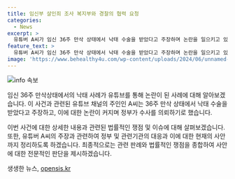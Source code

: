 ```yaml
---
title: 임신부 살인죄 조사 복지부와 경찰의 협력 요청
categories:
  - News
excerpt: >
  유튜버 A씨가 임신 36주 만삭 상태에서 낙태 수술을 받았다고 주장하며 논란을 일으키고 있습니다. 해당 영상은 삭제됐지만, 이에 대한 정부의 조치가 이뤄지고 있습니다. 복지부는 A씨와 의사에 대해 살인 혐의로 수사를 의뢰했고, 대법원의 윤모씨 사건 판례를 참조하여 수사를 진행할 예정입니다. 논란의 여지가 많은 상황에서 정부와 경찰이 직접 나서 수사를 진행할 예정이며, 사람들의 이목이 집중되고 있는 상황입니다.
feature_text: >
  유튜버 A씨가 임신 36주 만삭 상태에서 낙태 수술을 받았다고 주장하며 논란을 일으키고 있습니다. 해당 영상은 삭제됐지만, 이에 대한 정부의 조치가 이뤄지고 있습니다. 복지부는 A씨와 의사에 대해 살인 혐의로 수사를 의뢰했고, 대법원의 윤모씨 사건 판례를 참조하여 수사를 진행할 예정입니다. 논란의 여지가 많은 상황에서 정부와 경찰이 직접 나서 수사를 진행할 예정이며, 사람들의 이목이 집중되고 있는 상황입니다.
image: 'https://www.behealthy4u.com/wp-content/uploads/2024/06/unnamed-file.png'
---
```


<p><img src="https://www.behealthy4u.com/wp-content/uploads/2024/06/unnamed-file.png" alt="info 속보" /></p>

<p>임신 36주 만삭상태에서의 낙태 사례가 유튜브를 통해 논란이 된 사례에 대해 알아보겠습니다. 이 사건과 관련된 유튜브 채널의 주인인 A씨는 36주 만삭 상태에서 낙태 수술을 받았다고 주장하고, 이에 대한 논란이 커지며 정부가 수사를 의뢰하기로 했습니다.</p>

<p>이번 사건에 대한 상세한 내용과 관련된 법률적인 쟁점 및 이슈에 대해 살펴보겠습니다. 또한, 유튜버 A씨의 주장과 관련하여 정부 및 관련기관의 대응과 이에 대한 현재의 사안까지 정리하도록 하겠습니다. 최종적으로는 관련 판례와 법률적인 쟁점을 종합하여 사안에 대한 전문적인 판단을 제시하겠습니다.</p>
생생한 뉴스, <a href="https://opensis.kr" rel="dofollow">opensis.kr</a>


